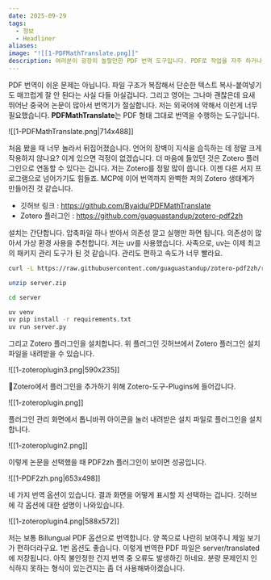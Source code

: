 ```yaml
---
date: 2025-09-29
tags:
  - 정보
  - Headliner
aliases:
image: "![[1-PDFMathTranslate.png]]"
description: 여러분이 굉장히 놀랄만한 PDF 번역 도구입니다. PDF로 작업을 자주 하거나 저처럼 외국 자료를 볼 일이 많은 분께 강력 추천합니다. PDF의 복잡한 구조를 어떻게 처리하는지 내부 코드도 뜯어보고 싶네요. Zotero와 연동할 수 있어 더욱 편리합니다.
---
```

PDF 번역이 쉬운 문제는 아닙니다. 파일 구조가 복잡해서 단순한 텍스트 복사-붙여넣기도 매끄럽게 잘 안 된다는 사실 다들 아실겁니다. 그리고 영어는 그나마 괜찮은데 요새 뛰어난 중국어 논문이 많아서 번역기가 절실합니다. 저는 외국어에 약해서 이런게 너무 필요했습니다. **PDFMathTranslate**는 PDF 형태 그대로 번역을 수행하는 도구입니다. 

![[1-PDFMathTranslate.png|714x488]]

처음 봤을 때 너무 놀라서 뒤집어졌습니다. 언어의 장벽이 지식을 습득하는 데 정말 크게 작용하지 않나요? 이게 있으면 걱정이 없겠습니다. 더 마음에 들었던 것은 Zotero 플러그인으로 연동할 수 있다는 겁니다. 저는 Zotero를 정말 많이 씁니다. 이젠 다른 서지 프로그램으로 넘어가기도 힘들죠. MCP에 이어 번역까지 완벽한 저의 Zotero 생태계가 만들어진 것 같습니다. 

- 깃허브 링크 : https://github.com/Byaidu/PDFMathTranslate
- Zotero 플러그인 : https://github.com/guaguastandup/zotero-pdf2zh

설치는 간단합니다. 압축파일 하나 받아서 의존성 깔고 실행만 하면 됩니다. 의존성이 많아서 가상 환경 사용을 추천합니다. 저는 uv를 사용했습니다. 사족으로, uv는 이제 최고의 패키지 관리 도구가 된 것 같습니다. 관리도 편하고 속도가 너무 빨라요. 

```bash
curl -L https://raw.githubusercontent.com/guaguastandup/zotero-pdf2zh/refs/heads/main/server.zip -o server.zip

unzip server.zip

cd server

uv venv
uv pip install -r requirements.txt
uv run server.py
```

그리고 Zotero 플러그인을 설치합니다. 위 플러그인 깃허브에서 Zotero 플러그인 설치 파일을 내려받을 수 있습니다.

![[1-zoteroplugin3.png|590x235]]


Zotero에서 플러그인을 추가하기 위해 Zotero-도구-Plugins에 들어갑니다.

![[1-zoteroplugin.png]]

플러그인 관리 화면에서 톱니바퀴 아이콘을 눌러 내려받은 설치 파일로 플러그인을 설치합니다.


![[1-zoteroplugin2.png]]

이렇게 논문을 선택했을 때 PDF2zh 플러그인이 보이면 성공입니다. 

![[1-PDF2zh.png|653x498]]

네 가지 번역 옵션이 있습니다. 결과 화면을 어떻게 표시할 지 선택하는 겁니다. 깃허브에 각 옵션에 대한 설명이 나와있습니다.

![[1-zoteroplugin4.png|588x572]]

저는 보통 Billungual PDF 옵션으로 번역합니다. 양 쪽으로 나란히 보여주니 제일 보기가 편하더라구요. 1번 옵션도 좋습니다. 이렇게 번역한 PDF 파일은 server/translated에 저장됩니다. 아직 불안정한 건지 번역 중 오류도 발생하긴 하네요. 분량 문제인지 인식하지 못하는 형식이 있는건지는 좀 더 사용해봐야겠습니다. 


